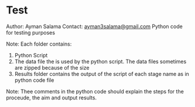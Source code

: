 # Test
Author: Ayman Salama
Contact: ayman3salama@gmail.com
Python code for testing purposes

Note: Each folder contains:
1. Python Script
2. The data file the is used by the python script. The data files sometimes are zipped because of the size
3. Results folder contains the output of the script of each stage name as in python code file

Note: Thee comments in the python code should explain the steps for the proceude, the aim and output results. 
